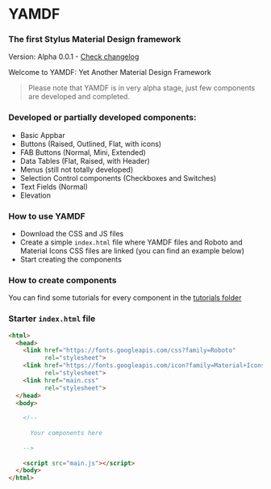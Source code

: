 # YAMDF
### The first Stylus Material Design framework

Version: Alpha 0.0.1 - [Check changelog](https://github.com/yamdf/yamdf/blob/master/changelog.md)


Welcome to YAMDF: Yet Another Material Design Framework
> Please note that YAMDF is in very alpha stage, just few components are developed and completed.

### Developed or partially developed components:
- Basic Appbar
- Buttons (Raised, Outlined, Flat, with icons)
- FAB Buttons (Normal, Mini, Extended)
- Data Tables (Flat, Raised, with Header)
- Menus (still not totally developed)
- Selection Control components (Checkboxes and Switches)
- Text Fields (Normal)
- Elevation

### How to use YAMDF
- Download the CSS and JS files
- Create a simple `index.html` file where YAMDF files and Roboto and Material Icons CSS files are linked (you can find an example below)
- Start creating the components

### How to create components
You can find some tutorials for every component in the [tutorials folder](https://github.com/yamdf/yamdf/tree/master/tutorials)

### Starter `index.html` file

```html
<html>
  <head>
    <link href="https://fonts.googleapis.com/css?family=Roboto"
          rel="stylesheet">
    <link href="https://fonts.googleapis.com/icon?family=Material+Icons"
          rel="stylesheet">
    <link href="main.css"
          rel="stylesheet">
  </head>
  <body>
    
    <!--
    
      Your components here
    
    -->
    
    <script src="main.js"></script>
  </body>
</html>
```
